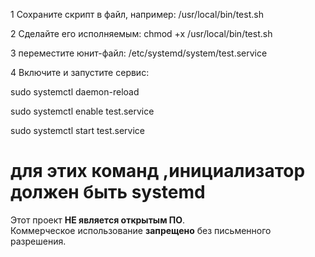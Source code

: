 1 Сохраните скрипт в файл, например: /usr/local/bin/test.sh 

2 Сделайте его исполняемым: chmod +x /usr/local/bin/test.sh

3 переместите юнит-файл: /etc/systemd/system/test.service

4 Включите и запустите сервис: 

sudo systemctl daemon-reload

sudo systemctl enable test.service

sudo systemctl start test.service

# для этих команд ,инициализатор должен быть systemd


Этот проект **НЕ является открытым ПО**.  
Коммерческое использование **запрещено** без письменного разрешения.  

